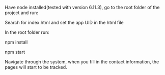 Have node installed(tested with version 6.11.3), go to the root folder of the project and run:


Search for index.html and set the app UID in the html file

In the root folder run:

npm install

npm start 

Navigate through the system, when you fill in the contact information, the pages will start to be tracked.
